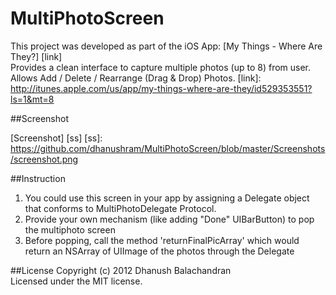 MultiPhotoScreen
================

This project was developed as part of the iOS App: [My Things - Where Are They?] [link]  
Provides a clean interface to capture multiple photos (up to 8) from user. Allows Add / Delete / Rearrange (Drag & Drop) Photos.
[link]: http://itunes.apple.com/us/app/my-things-where-are-they/id529353551?ls=1&mt=8

##Screenshot

[Screenshot] [ss]
[ss]: https://github.com/dhanushram/MultiPhotoScreen/blob/master/Screenshots/screenshot.png

##Instruction
1) You could use this screen in your app by assigning a Delegate object that conforms to MultiPhotoDelegate Protocol.  
2) Provide your own mechanism  (like adding "Done" UIBarButton) to pop the multiphoto screen  
3) Before popping, call the method 'returnFinalPicArray' which would return an NSArray of UIImage of the photos through the Delegate



##License
Copyright (c) 2012 Dhanush Balachandran  
Licensed under the MIT license.

